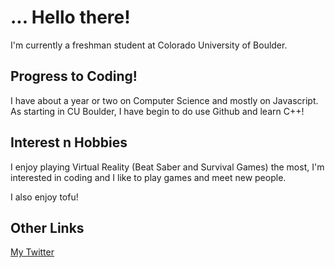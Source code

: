# ... Hello there!

I'm currently a freshman student at Colorado University of Boulder.

## Progress to Coding!

I have about a year or two on Computer Science and mostly on Javascript.
As starting in CU Boulder, I have begin to do use Github and learn C++!

## Interest n Hobbies

I enjoy playing Virtual Reality (Beat Saber and Survival Games) the most, I'm interested in coding and I like to play games and meet new people.

I also enjoy tofu!

## Other Links
[My Twitter](https://twitter.com/TheAlexN_)
